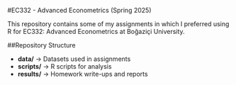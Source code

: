 #EC332 - Advanced Econometrics (Spring 2025)

This repository contains some of my assignments in which I preferred using R for EC332: Advanced Econometrics at Boğaziçi University.

##Repository Structure
- **data/** -> Datasets used in assignments
- **scripts/** -> R scripts for analysis
- **results/** -> Homework write-ups and reports
